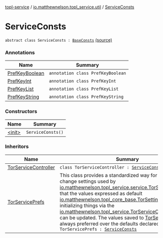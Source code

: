 [topl-service](../../index.md) / [io.matthewnelson.topl_service.util](../index.md) / [ServiceConsts](./index.md)

# ServiceConsts

`abstract class ServiceConsts : `[`BaseConsts`](http://FIX_DOKKA_LINKS/topl-core-base/io.matthewnelson.topl_core_base/-base-consts/index.md) [(source)](https://github.com/05nelsonm/TorOnionProxyLibrary-Android/blob/master/topl-service/src/main/java/io/matthewnelson/topl_service/util/ServiceConsts.kt#L23)

### Annotations

| Name | Summary |
|---|---|
| [PrefKeyBoolean](-pref-key-boolean/index.md) | `annotation class PrefKeyBoolean` |
| [PrefKeyInt](-pref-key-int/index.md) | `annotation class PrefKeyInt` |
| [PrefKeyList](-pref-key-list/index.md) | `annotation class PrefKeyList` |
| [PrefKeyString](-pref-key-string/index.md) | `annotation class PrefKeyString` |

### Constructors

| Name | Summary |
|---|---|
| [&lt;init&gt;](-init-.md) | `ServiceConsts()` |

### Inheritors

| Name | Summary |
|---|---|
| [TorServiceController](../../io.matthewnelson.topl_service/-tor-service-controller/index.md) | `class TorServiceController : `[`ServiceConsts`](./index.md) |
| [TorServicePrefs](../../io.matthewnelson.topl_service.prefs/-tor-service-prefs/index.md) | This class provides a standardized way for library users to change settings used by [io.matthewnelson.topl_service.service.TorService](#) such that the values expressed as default [io.matthewnelson.topl_core_base.TorSettings](http://FIX_DOKKA_LINKS/topl-core-base/io.matthewnelson.topl_core_base/-tor-settings/index.md) when initializing things via the [io.matthewnelson.topl_service.TorServiceController.Builder](../../io.matthewnelson.topl_service/-tor-service-controller/-builder/index.md) can be updated. The values saved to [TorServicePrefs](../../io.matthewnelson.topl_service.prefs/-tor-service-prefs/index.md) are always preferred over the defaults declared.`class TorServicePrefs : `[`ServiceConsts`](./index.md) |
